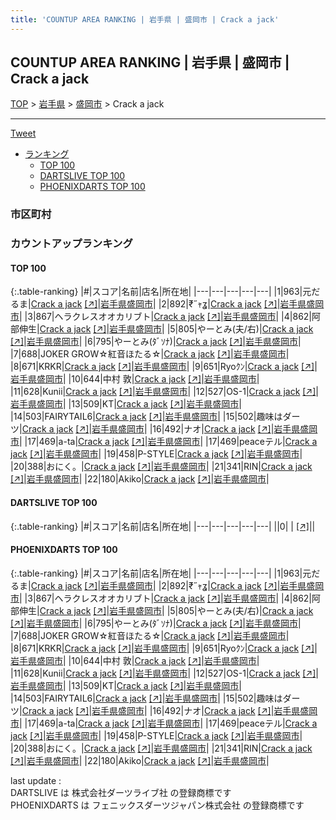 ```yaml
---
title: 'COUNTUP AREA RANKING | 岩手県 | 盛岡市 | Crack a jack'
---
```

## COUNTUP AREA RANKING | 岩手県 | 盛岡市 | Crack a jack

[TOP](/darts/rank/) > [岩手県](/darts/rank/岩手県/) > [盛岡市](/darts/rank/岩手県/盛岡市/) > Crack a jack

___

<a href="https://twitter.com/share?ref_src=twsrc%5Etfw" data-text="COUNTUP AREA RANKING | 岩手県盛岡市Crack a jack" class="twitter-share-button" data-hashtags="DARTSLIVE,PHOENIXDARTS,darts,ダーツ" data-show-count="false">Tweet</a>

* [ランキング](#カウントアップランキング)
    * [TOP 100](#top-100)
    * [DARTSLIVE TOP 100](#dartslive-top-100)
    * [PHOENIXDARTS TOP 100](#phoenixdarts-top-100)

### 市区町村

<ul>

</ul>

### カウントアップランキング

#### TOP 100



{:.table-ranking}
|#|スコア|名前|店名|所在地|
|---|---|---|---|---|
|1|963|<span class="rank-name-pd">元だるま</span>|<a href="/darts/rank/shops/82755.html">Crack a jack</a> <a href="https://vs.phoenixdarts.com/jp/shop/shopDetailInfo/s_82755?s_seq=82755">[↗]</a>|<a href="/darts/rank/岩手県/盛岡市">岩手県盛岡市</a>|
|2|892|<span class="rank-name-pd">₹˝ｬʓ</span>|<a href="/darts/rank/shops/82755.html">Crack a jack</a> <a href="https://vs.phoenixdarts.com/jp/shop/shopDetailInfo/s_82755?s_seq=82755">[↗]</a>|<a href="/darts/rank/岩手県/盛岡市">岩手県盛岡市</a>|
|3|867|<span class="rank-name-pd">ヘラクレスオオカリブト</span>|<a href="/darts/rank/shops/82755.html">Crack a jack</a> <a href="https://vs.phoenixdarts.com/jp/shop/shopDetailInfo/s_82755?s_seq=82755">[↗]</a>|<a href="/darts/rank/岩手県/盛岡市">岩手県盛岡市</a>|
|4|862|<span class="rank-name-pd">阿部伸生</span>|<a href="/darts/rank/shops/82755.html">Crack a jack</a> <a href="https://vs.phoenixdarts.com/jp/shop/shopDetailInfo/s_82755?s_seq=82755">[↗]</a>|<a href="/darts/rank/岩手県/盛岡市">岩手県盛岡市</a>|
|5|805|<span class="rank-name-pd">やーとみ(夫/右)</span>|<a href="/darts/rank/shops/82755.html">Crack a jack</a> <a href="https://vs.phoenixdarts.com/jp/shop/shopDetailInfo/s_82755?s_seq=82755">[↗]</a>|<a href="/darts/rank/岩手県/盛岡市">岩手県盛岡市</a>|
|6|795|<span class="rank-name-pd">やーとみ(ﾀﾞｿﾅ)</span>|<a href="/darts/rank/shops/82755.html">Crack a jack</a> <a href="https://vs.phoenixdarts.com/jp/shop/shopDetailInfo/s_82755?s_seq=82755">[↗]</a>|<a href="/darts/rank/岩手県/盛岡市">岩手県盛岡市</a>|
|7|688|<span class="rank-name-pd">JOKER GROW☆紅音ほたる☆</span>|<a href="/darts/rank/shops/82755.html">Crack a jack</a> <a href="https://vs.phoenixdarts.com/jp/shop/shopDetailInfo/s_82755?s_seq=82755">[↗]</a>|<a href="/darts/rank/岩手県/盛岡市">岩手県盛岡市</a>|
|8|671|<span class="rank-name-pd">KRKR</span>|<a href="/darts/rank/shops/82755.html">Crack a jack</a> <a href="https://vs.phoenixdarts.com/jp/shop/shopDetailInfo/s_82755?s_seq=82755">[↗]</a>|<a href="/darts/rank/岩手県/盛岡市">岩手県盛岡市</a>|
|9|651|<span class="rank-name-pd">Ryoｸﾝ</span>|<a href="/darts/rank/shops/82755.html">Crack a jack</a> <a href="https://vs.phoenixdarts.com/jp/shop/shopDetailInfo/s_82755?s_seq=82755">[↗]</a>|<a href="/darts/rank/岩手県/盛岡市">岩手県盛岡市</a>|
|10|644|<span class="rank-name-pd"><span class="pro-icon-pd"></span>中村 敦</span>|<a href="/darts/rank/shops/82755.html">Crack a jack</a> <a href="https://vs.phoenixdarts.com/jp/shop/shopDetailInfo/s_82755?s_seq=82755">[↗]</a>|<a href="/darts/rank/岩手県/盛岡市">岩手県盛岡市</a>|
|11|628|<span class="rank-name-pd">Kunii</span>|<a href="/darts/rank/shops/82755.html">Crack a jack</a> <a href="https://vs.phoenixdarts.com/jp/shop/shopDetailInfo/s_82755?s_seq=82755">[↗]</a>|<a href="/darts/rank/岩手県/盛岡市">岩手県盛岡市</a>|
|12|527|<span class="rank-name-pd">OS-1</span>|<a href="/darts/rank/shops/82755.html">Crack a jack</a> <a href="https://vs.phoenixdarts.com/jp/shop/shopDetailInfo/s_82755?s_seq=82755">[↗]</a>|<a href="/darts/rank/岩手県/盛岡市">岩手県盛岡市</a>|
|13|509|<span class="rank-name-pd">KT</span>|<a href="/darts/rank/shops/82755.html">Crack a jack</a> <a href="https://vs.phoenixdarts.com/jp/shop/shopDetailInfo/s_82755?s_seq=82755">[↗]</a>|<a href="/darts/rank/岩手県/盛岡市">岩手県盛岡市</a>|
|14|503|<span class="rank-name-pd">FAIRYTAIL6</span>|<a href="/darts/rank/shops/82755.html">Crack a jack</a> <a href="https://vs.phoenixdarts.com/jp/shop/shopDetailInfo/s_82755?s_seq=82755">[↗]</a>|<a href="/darts/rank/岩手県/盛岡市">岩手県盛岡市</a>|
|15|502|<span class="rank-name-pd">趣味はダーツ</span>|<a href="/darts/rank/shops/82755.html">Crack a jack</a> <a href="https://vs.phoenixdarts.com/jp/shop/shopDetailInfo/s_82755?s_seq=82755">[↗]</a>|<a href="/darts/rank/岩手県/盛岡市">岩手県盛岡市</a>|
|16|492|<span class="rank-name-pd">ナオ</span>|<a href="/darts/rank/shops/82755.html">Crack a jack</a> <a href="https://vs.phoenixdarts.com/jp/shop/shopDetailInfo/s_82755?s_seq=82755">[↗]</a>|<a href="/darts/rank/岩手県/盛岡市">岩手県盛岡市</a>|
|17|469|<span class="rank-name-pd">a-ta</span>|<a href="/darts/rank/shops/82755.html">Crack a jack</a> <a href="https://vs.phoenixdarts.com/jp/shop/shopDetailInfo/s_82755?s_seq=82755">[↗]</a>|<a href="/darts/rank/岩手県/盛岡市">岩手県盛岡市</a>|
|17|469|<span class="rank-name-pd">peaceテル</span>|<a href="/darts/rank/shops/82755.html">Crack a jack</a> <a href="https://vs.phoenixdarts.com/jp/shop/shopDetailInfo/s_82755?s_seq=82755">[↗]</a>|<a href="/darts/rank/岩手県/盛岡市">岩手県盛岡市</a>|
|19|458|<span class="rank-name-pd">P-STYLE</span>|<a href="/darts/rank/shops/82755.html">Crack a jack</a> <a href="https://vs.phoenixdarts.com/jp/shop/shopDetailInfo/s_82755?s_seq=82755">[↗]</a>|<a href="/darts/rank/岩手県/盛岡市">岩手県盛岡市</a>|
|20|388|<span class="rank-name-pd">おにく。</span>|<a href="/darts/rank/shops/82755.html">Crack a jack</a> <a href="https://vs.phoenixdarts.com/jp/shop/shopDetailInfo/s_82755?s_seq=82755">[↗]</a>|<a href="/darts/rank/岩手県/盛岡市">岩手県盛岡市</a>|
|21|341|<span class="rank-name-pd">RIN</span>|<a href="/darts/rank/shops/82755.html">Crack a jack</a> <a href="https://vs.phoenixdarts.com/jp/shop/shopDetailInfo/s_82755?s_seq=82755">[↗]</a>|<a href="/darts/rank/岩手県/盛岡市">岩手県盛岡市</a>|
|22|180|<span class="rank-name-pd">Akiko</span>|<a href="/darts/rank/shops/82755.html">Crack a jack</a> <a href="https://vs.phoenixdarts.com/jp/shop/shopDetailInfo/s_82755?s_seq=82755">[↗]</a>|<a href="/darts/rank/岩手県/盛岡市">岩手県盛岡市</a>|


#### DARTSLIVE TOP 100



{:.table-ranking}
|#|スコア|名前|店名|所在地|
|---|---|---|---|---|
||0|<span class="rank-name-dl"> </span>|<a href="/darts/rank/shops/.html"></a> <a href="">[↗]</a>|<a href="/darts/rank//"></a>|


#### PHOENIXDARTS TOP 100



{:.table-ranking}
|#|スコア|名前|店名|所在地|
|---|---|---|---|---|
|1|963|<span class="rank-name-pd">元だるま</span>|<a href="/darts/rank/shops/82755.html">Crack a jack</a> <a href="https://vs.phoenixdarts.com/jp/shop/shopDetailInfo/s_82755?s_seq=82755">[↗]</a>|<a href="/darts/rank/岩手県/盛岡市">岩手県盛岡市</a>|
|2|892|<span class="rank-name-pd">₹˝ｬʓ</span>|<a href="/darts/rank/shops/82755.html">Crack a jack</a> <a href="https://vs.phoenixdarts.com/jp/shop/shopDetailInfo/s_82755?s_seq=82755">[↗]</a>|<a href="/darts/rank/岩手県/盛岡市">岩手県盛岡市</a>|
|3|867|<span class="rank-name-pd">ヘラクレスオオカリブト</span>|<a href="/darts/rank/shops/82755.html">Crack a jack</a> <a href="https://vs.phoenixdarts.com/jp/shop/shopDetailInfo/s_82755?s_seq=82755">[↗]</a>|<a href="/darts/rank/岩手県/盛岡市">岩手県盛岡市</a>|
|4|862|<span class="rank-name-pd">阿部伸生</span>|<a href="/darts/rank/shops/82755.html">Crack a jack</a> <a href="https://vs.phoenixdarts.com/jp/shop/shopDetailInfo/s_82755?s_seq=82755">[↗]</a>|<a href="/darts/rank/岩手県/盛岡市">岩手県盛岡市</a>|
|5|805|<span class="rank-name-pd">やーとみ(夫/右)</span>|<a href="/darts/rank/shops/82755.html">Crack a jack</a> <a href="https://vs.phoenixdarts.com/jp/shop/shopDetailInfo/s_82755?s_seq=82755">[↗]</a>|<a href="/darts/rank/岩手県/盛岡市">岩手県盛岡市</a>|
|6|795|<span class="rank-name-pd">やーとみ(ﾀﾞｿﾅ)</span>|<a href="/darts/rank/shops/82755.html">Crack a jack</a> <a href="https://vs.phoenixdarts.com/jp/shop/shopDetailInfo/s_82755?s_seq=82755">[↗]</a>|<a href="/darts/rank/岩手県/盛岡市">岩手県盛岡市</a>|
|7|688|<span class="rank-name-pd">JOKER GROW☆紅音ほたる☆</span>|<a href="/darts/rank/shops/82755.html">Crack a jack</a> <a href="https://vs.phoenixdarts.com/jp/shop/shopDetailInfo/s_82755?s_seq=82755">[↗]</a>|<a href="/darts/rank/岩手県/盛岡市">岩手県盛岡市</a>|
|8|671|<span class="rank-name-pd">KRKR</span>|<a href="/darts/rank/shops/82755.html">Crack a jack</a> <a href="https://vs.phoenixdarts.com/jp/shop/shopDetailInfo/s_82755?s_seq=82755">[↗]</a>|<a href="/darts/rank/岩手県/盛岡市">岩手県盛岡市</a>|
|9|651|<span class="rank-name-pd">Ryoｸﾝ</span>|<a href="/darts/rank/shops/82755.html">Crack a jack</a> <a href="https://vs.phoenixdarts.com/jp/shop/shopDetailInfo/s_82755?s_seq=82755">[↗]</a>|<a href="/darts/rank/岩手県/盛岡市">岩手県盛岡市</a>|
|10|644|<span class="rank-name-pd"><span class="pro-icon-pd"></span>中村 敦</span>|<a href="/darts/rank/shops/82755.html">Crack a jack</a> <a href="https://vs.phoenixdarts.com/jp/shop/shopDetailInfo/s_82755?s_seq=82755">[↗]</a>|<a href="/darts/rank/岩手県/盛岡市">岩手県盛岡市</a>|
|11|628|<span class="rank-name-pd">Kunii</span>|<a href="/darts/rank/shops/82755.html">Crack a jack</a> <a href="https://vs.phoenixdarts.com/jp/shop/shopDetailInfo/s_82755?s_seq=82755">[↗]</a>|<a href="/darts/rank/岩手県/盛岡市">岩手県盛岡市</a>|
|12|527|<span class="rank-name-pd">OS-1</span>|<a href="/darts/rank/shops/82755.html">Crack a jack</a> <a href="https://vs.phoenixdarts.com/jp/shop/shopDetailInfo/s_82755?s_seq=82755">[↗]</a>|<a href="/darts/rank/岩手県/盛岡市">岩手県盛岡市</a>|
|13|509|<span class="rank-name-pd">KT</span>|<a href="/darts/rank/shops/82755.html">Crack a jack</a> <a href="https://vs.phoenixdarts.com/jp/shop/shopDetailInfo/s_82755?s_seq=82755">[↗]</a>|<a href="/darts/rank/岩手県/盛岡市">岩手県盛岡市</a>|
|14|503|<span class="rank-name-pd">FAIRYTAIL6</span>|<a href="/darts/rank/shops/82755.html">Crack a jack</a> <a href="https://vs.phoenixdarts.com/jp/shop/shopDetailInfo/s_82755?s_seq=82755">[↗]</a>|<a href="/darts/rank/岩手県/盛岡市">岩手県盛岡市</a>|
|15|502|<span class="rank-name-pd">趣味はダーツ</span>|<a href="/darts/rank/shops/82755.html">Crack a jack</a> <a href="https://vs.phoenixdarts.com/jp/shop/shopDetailInfo/s_82755?s_seq=82755">[↗]</a>|<a href="/darts/rank/岩手県/盛岡市">岩手県盛岡市</a>|
|16|492|<span class="rank-name-pd">ナオ</span>|<a href="/darts/rank/shops/82755.html">Crack a jack</a> <a href="https://vs.phoenixdarts.com/jp/shop/shopDetailInfo/s_82755?s_seq=82755">[↗]</a>|<a href="/darts/rank/岩手県/盛岡市">岩手県盛岡市</a>|
|17|469|<span class="rank-name-pd">a-ta</span>|<a href="/darts/rank/shops/82755.html">Crack a jack</a> <a href="https://vs.phoenixdarts.com/jp/shop/shopDetailInfo/s_82755?s_seq=82755">[↗]</a>|<a href="/darts/rank/岩手県/盛岡市">岩手県盛岡市</a>|
|17|469|<span class="rank-name-pd">peaceテル</span>|<a href="/darts/rank/shops/82755.html">Crack a jack</a> <a href="https://vs.phoenixdarts.com/jp/shop/shopDetailInfo/s_82755?s_seq=82755">[↗]</a>|<a href="/darts/rank/岩手県/盛岡市">岩手県盛岡市</a>|
|19|458|<span class="rank-name-pd">P-STYLE</span>|<a href="/darts/rank/shops/82755.html">Crack a jack</a> <a href="https://vs.phoenixdarts.com/jp/shop/shopDetailInfo/s_82755?s_seq=82755">[↗]</a>|<a href="/darts/rank/岩手県/盛岡市">岩手県盛岡市</a>|
|20|388|<span class="rank-name-pd">おにく。</span>|<a href="/darts/rank/shops/82755.html">Crack a jack</a> <a href="https://vs.phoenixdarts.com/jp/shop/shopDetailInfo/s_82755?s_seq=82755">[↗]</a>|<a href="/darts/rank/岩手県/盛岡市">岩手県盛岡市</a>|
|21|341|<span class="rank-name-pd">RIN</span>|<a href="/darts/rank/shops/82755.html">Crack a jack</a> <a href="https://vs.phoenixdarts.com/jp/shop/shopDetailInfo/s_82755?s_seq=82755">[↗]</a>|<a href="/darts/rank/岩手県/盛岡市">岩手県盛岡市</a>|
|22|180|<span class="rank-name-pd">Akiko</span>|<a href="/darts/rank/shops/82755.html">Crack a jack</a> <a href="https://vs.phoenixdarts.com/jp/shop/shopDetailInfo/s_82755?s_seq=82755">[↗]</a>|<a href="/darts/rank/岩手県/盛岡市">岩手県盛岡市</a>|


<div class="footer border-top border-gray-light mt-5 pt-3 text-right text-gray">
    last update : <span style="font-weight: italic" id="foot_last_modified"></span><br />
    DARTSLIVE は 株式会社ダーツライブ社 の登録商標です<br />
    PHOENIXDARTS は フェニックスダーツジャパン株式会社 の登録商標です<br />
</div>

<script src="https://cdnjs.cloudflare.com/ajax/libs/jquery.tablesorter/2.31.3/js/jquery.tablesorter.min.js" integrity="sha512-qzgd5cYSZcosqpzpn7zF2ZId8f/8CHmFKZ8j7mU4OUXTNRd5g+ZHBPsgKEwoqxCtdQvExE5LprwwPAgoicguNg==" crossorigin="anonymous" referrerpolicy="no-referrer"></script>
<link rel="stylesheet" href="https://cdnjs.cloudflare.com/ajax/libs/jquery.tablesorter/2.31.3/css/theme.default.min.css" integrity="sha512-wghhOJkjQX0Lh3NSWvNKeZ0ZpNn+SPVXX1Qyc9OCaogADktxrBiBdKGDoqVUOyhStvMBmJQ8ZdMHiR3wuEq8+w==" crossorigin="anonymous" referrerpolicy="no-referrer" />
<script>
$(function() {
    $(".table-ranking").tablesorter({sortList:[[0, 0]]});
    $("#foot_last_modified").text(formatDate(new Date(document.lastModified), 'yyyy-MM-dd HH:mm:ss'));
});
</script>

<script async src="https://platform.twitter.com/widgets.js" charset="utf-8"></script>